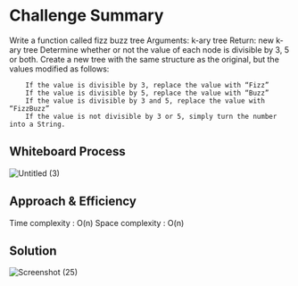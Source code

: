 # Challenge Summary
Write a function called fizz buzz tree
    Arguments: k-ary tree
    Return: new k-ary tree
Determine whether or not the value of each node is divisible by 3, 5 or both. Create a new tree with the same structure as the original, but the values modified as follows:

        If the value is divisible by 3, replace the value with “Fizz”
        If the value is divisible by 5, replace the value with “Buzz”
        If the value is divisible by 3 and 5, replace the value with “FizzBuzz”
        If the value is not divisible by 3 or 5, simply turn the number into a String.
## Whiteboard Process
![Untitled (3)](https://user-images.githubusercontent.com/61474974/170833843-1b2f098c-e98f-496a-8c66-e4d150119b71.jpg)

## Approach & Efficiency
Time complexity : O(n)
Space complexity : O(n)


## Solution
![Screenshot (25)](https://user-images.githubusercontent.com/61474974/170833997-affef6e8-7f0e-4255-a30a-348a08f7c490.png)
